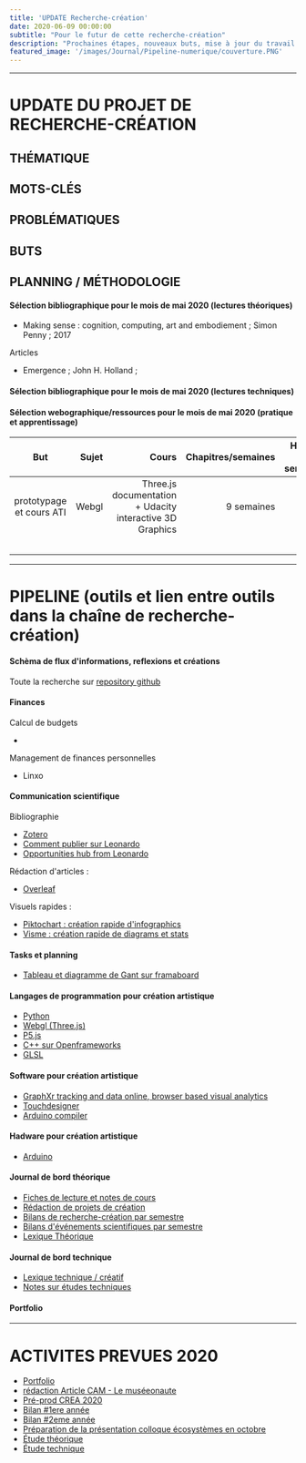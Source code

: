 ```yaml
---
title: 'UPDATE Recherche-création'
date: 2020-06-09 00:00:00
subtitle: "Pour le futur de cette recherche-création"
description: "Prochaines étapes, nouveaux buts, mise à jour du travail théorique et pratique"
featured_image: '/images/Journal/Pipeline-numerique/couverture.PNG'
---
```


---

# UPDATE DU PROJET DE RECHERCHE-CRÉATION 

## THÉMATIQUE

## MOTS-CLÉS  

## PROBLÉMATIQUES

## BUTS

## PLANNING / MÉTHODOLOGIE

#### Sélection bibliographique pour le mois de mai 2020 (lectures théoriques)

* Making sense : cognition, computing, art and embodiement ; Simon Penny ; 2017

Articles

* Emergence ; John H. Holland ; 

#### Sélection bibliographique pour le mois de mai 2020 (lectures techniques)



#### Sélection webographique/ressources pour le mois de mai 2020 (pratique et apprentissage)

|           But            | Sujet |                                                    Cours | Chapitres/semaines | Heures par semaine |            Jours |
| :----------------------: | ----: | -------------------------------------------------------: | -----------------: | -----------------: | ---------------: |
| prototypage et cours ATI | Webgl | Three.js documentation + Udacity interactive 3D Graphics |         9 semaines |                 30 | lundi à vendredi |
|                          |       |                                                          |                    |                    |                  |
|                          |       |                                                          |                    |                    |                  |
|                          |       |                                                          |                    |                    |                  |
|                          |       |                                                          |                    |                    |                  |
|                          |       |                                                          |                    |                    |                  |


---

# PIPELINE (outils et lien entre outils dans la chaîne de recherche-création)

#### Schèma de flux d'informations, reflexions et créations 

Toute la recherche sur [repository github](https://github.com/PhD-Isadora)

#### Finances 

Calcul de budgets

* 

Management de finances personnelles

* Linxo

#### Communication scientifique 

Bibliographie

* [Zotero](https://www.zotero.org/isadorateles/library)
* [Comment publier sur Leonardo](https://www.leonardo.info/author-information)
* [Opportunities hub from Leonardo](https://www.leonardo.info/calls-jobs-and-events)

Rédaction d'articles :

* [Overleaf](https://www.overleaf.com/project/5c408a7bbb75b01368207de4)

Visuels rapides : 

- [Piktochart : création rapide d'infographics](https://create.piktochart.com/dashboard)
- [Visme : création rapide de diagrams et stats](https://my.visme.co/templates/e7063556beab6bca036391ca8468b7f6/createProject#/infographics)

#### Tasks et planning

- [Tableau et diagramme de Gant sur framaboard](https://phd-isadora.framaboard.org/kanboard/?controller=DashboardController&action=show)

#### Langages de programmation pour création artistique

* [Python]()
* [Webgl (Three.js)]()
* [P5.js]()
* [C++ sur Openframeworks]()
* [GLSL]()

#### Software pour création artistique

* [GraphXr tracking and data online, browser based visual analytics](https://www.kineviz.com/learning)
* [Touchdesigner]()
* [Arduino compiler]()


#### Hadware pour création artistique

* [Arduino]()

#### Journal de bord théorique

- [Fiches de lecture et notes de cours]()
- [Rédaction de projets de création]()
- [Bilans de recherche-création par semestre]()
- [Bilans d'événements scientifiques par semestre]()
- [Lexique Théorique]()

#### Journal de bord technique

- [Lexique technique / créatif]()
- [Notes sur études techniques]()

#### Portfolio


---

# ACTIVITES PREVUES 2020

- [Portfolio]()
- [rédaction Article CAM - Le muséeonaute]() 
- [Pré-prod CREA 2020]()
- [Bilan #1ere année]()
- [Bilan #2eme année]()
- [Préparation de la présentation colloque écosystèmes en octobre]()
- [Étude théorique]()
- [Étude technique]()
